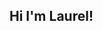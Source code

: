 ## Hi I'm Laurel!

<!--
**lmitch12/lmitch12** is a ✨ _special_ ✨ repository because its `README.md` (this file) appears on your GitHub profile.

About me!

- 🌱 I’m a junior at Wheaton College MA, double majoring in math and computer science
- 🔭 I’m currently working on a Break Through Tech AI Studio Project on predicting landslide susceptibility at MathWorks
- 👯 I am participating in the MIT Policy Hackathon with my school's computer science club

Outside of the classroom:
- 🏊 I am a competitive swimmer
- 🎹 I love to play piano! Fun fact - I have perfect pitch
- 🍝 I am a great cook
![Laurel's GitHub stats](https://github-readme-stats.vercel.app/api?username=lmitch12&theme=dark&show_icons=true)

-->
